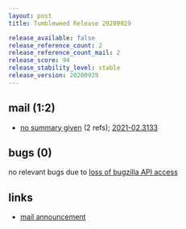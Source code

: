 ```yaml
---
layout: post
title: Tumbleweed Release 20200929

release_available: false
release_reference_count: 2
release_reference_count_mail: 2
release_score: 94
release_stability_level: stable
release_version: 20200929
---
```


## mail (1:2)

- [no summary given](https://github.com/boombatower/tumbleweed-review/issues/10) (2 refs); [2021-02.3133](https://github.com/boombatower/tumbleweed-review/issues/10)

## bugs (0)

<!--more-->

no relevant bugs due to [loss of bugzilla API access](https://bugzilla.opensuse.org/show_bug.cgi?id=1157722)



## links

- [mail announcement](https://github.com/boombatower/tumbleweed-review/issues/10)
